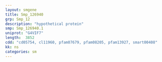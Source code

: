 ```yaml
---
layout: smgene
title: Smp_126940
grp: Smp_12
description: "hypothetical protein"
smp: Smp_126940.1
uniprot: "G4VIF7"
length:  3852
cdd: "cd05754, cl11960, pfam07679, pfam08205, pfam13927, smart00408"
kk: ns
categories: sm
---
```

